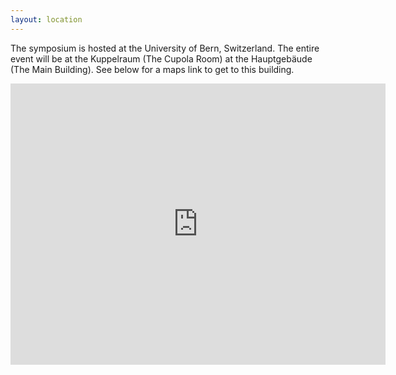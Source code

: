 ```yaml
---
layout: location
---
```


The symposium is hosted at the University of Bern, Switzerland. The entire event will be at the Kuppelraum (The Cupola Room) at the Hauptgebäude (The Main Building). See below for a maps link to get to this building.

<iframe src="https://www.google.com/maps/embed?pb=!1m18!1m12!1m3!1d2723.5760193970896!2d7.435997716031044!3d46.95037147914669!2m3!1f0!2f0!3f0!3m2!1i1024!2i768!4f13.1!3m3!1m2!1s0x478e39be8bf3c675%3A0x60f438ce98696fd!2sHauptgeb%C3%A4ude%2C%20Hochschulstrasse%204%2C%203012%20Bern!5e0!3m2!1sen!2sch!4v1666190283318!5m2!1sen!2sch" width="600" height="450" style="border:0;" allowfullscreen="" loading="lazy" referrerpolicy="no-referrer-when-downgrade"></iframe>
